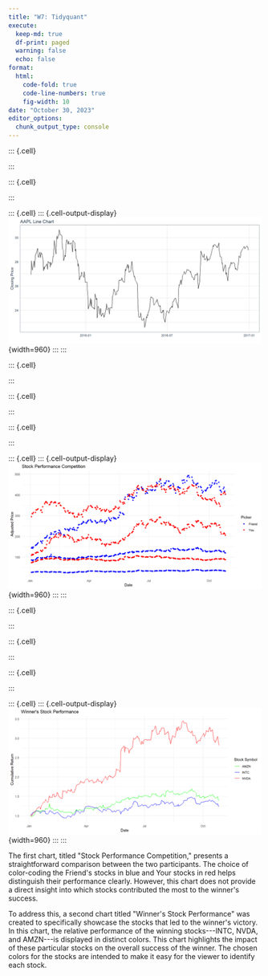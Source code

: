 ```yaml
---
title: "W7: Tidyquant"
execute:
  keep-md: true
  df-print: paged
  warning: false
  echo: false
format:
  html:
    code-fold: true
    code-line-numbers: true
    fig-width: 10
date: "October 30, 2023"
editor_options: 
  chunk_output_type: console
---
```



::: {.cell}

:::

::: {.cell}

:::

::: {.cell}
::: {.cell-output-display}
![](tidyquant_files/figure-html/unnamed-chunk-3-1.png){width=960}
:::
:::

::: {.cell}

:::

::: {.cell}

:::

::: {.cell}

:::

::: {.cell}
::: {.cell-output-display}
![](tidyquant_files/figure-html/unnamed-chunk-7-1.png){width=960}
:::
:::

::: {.cell}

:::

::: {.cell}

:::

::: {.cell}

:::

::: {.cell}
::: {.cell-output-display}
![](tidyquant_files/figure-html/unnamed-chunk-11-1.png){width=960}
:::
:::


The first chart, titled "Stock Performance Competition," presents a straightforward comparison between the two participants. The choice of color-coding the Friend's stocks in blue and Your stocks in red helps distinguish their performance clearly. However, this chart does not provide a direct insight into which stocks contributed the most to the winner's success.

To address this, a second chart titled "Winner's Stock Performance" was created to specifically showcase the stocks that led to the winner's victory. In this chart, the relative performance of the winning stocks---INTC, NVDA, and AMZN---is displayed in distinct colors. This chart highlights the impact of these particular stocks on the overall success of the winner. The chosen colors for the stocks are intended to make it easy for the viewer to identify each stock.
